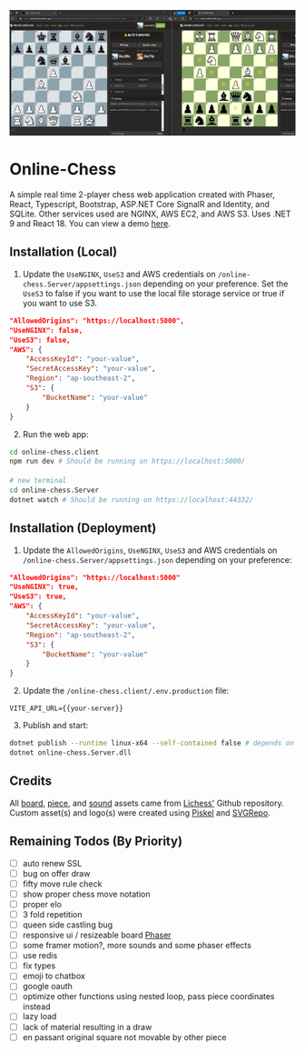 <p align="center">
    <img src="https://raw.githubusercontent.com/nashie1004/online-chess/refs/heads/master/online-chess.client/public/live-preview-800.png"  style="object-fit: cover !important" alt="preview-img" />
</p>

# Online-Chess
A simple real time 2-player chess web application created with Phaser, React, Typescript, Bootstrap, ASP.NET Core SignalR and Identity, and SQLite. Other services used are NGINX, AWS EC2, and AWS S3. Uses .NET 9 and React 18.
You can view a demo [here](https://online-chess.xyz).

## Installation (Local)
1. Update the `UseNGINX`, `UseS3` and AWS credentials on `/online-chess.Server/appsettings.json` depending on your preference. Set the `UseS3` to false if you want to use the local file storage service or true if you want to use S3.
```json
"AllowedOrigins": "https://localhost:5000", 
"UseNGINX": false,
"UseS3": false,
"AWS": {
    "AccessKeyId": "your-value",
    "SecretAccessKey": "your-value",
    "Region": "ap-southeast-2",
    "S3": {
        "BucketName": "your-value"
    }
}
```
2. Run the web app:
```bash
cd online-chess.client 
npm run dev # Should be running on https://localhost:5000/

# new terminal
cd online-chess.Server
dotnet watch # Should be running on https://localhost:44332/
```

## Installation (Deployment)
1. Update the `AllowedOrigins`, `UseNGINX`, `UseS3` and AWS credentials on `/online-chess.Server/appsettings.json` depending on your preference:
```json
"AllowedOrigins": "https://localhost:5000"
"UseNGINX": true,
"UseS3": true,
"AWS": {
    "AccessKeyId": "your-value",
    "SecretAccessKey": "your-value",
    "Region": "ap-southeast-2",
    "S3": {
        "BucketName": "your-value"
    }
}
```
2. Update the `/online-chess.client/.env.production` file:
```
VITE_API_URL={{your-server}}
```
3. Publish and start:
```bash
dotnet publish --runtime linux-x64 --self-contained false # depends on your OS
dotnet online-chess.Server.dll
```

## Credits
All [board](https://github.com/lichess-org/lila/blob/master/public/images/board/), [piece](https://github.com/lichess-org/lila/blob/master/public/piece/), and [sound](https://github.com/lichess-org/lila/blob/master/public/sound/) assets came from [Lichess'](https://github.com/lichess-org/lila) Github repository. Custom asset(s) and logo(s) were created using [Piskel](https://www.piskelapp.com/) and [SVGRepo](https://www.svgrepo.com/svg/509810/chess-board).

## Remaining Todos (By Priority)
- [ ] auto renew SSL
- [ ] bug on offer draw
- [ ] fifty move rule check
- [ ] show proper chess move notation
- [ ] proper elo
- [ ] 3 fold repetition
- [ ] queen side castling bug
- [ ] responsive ui / resizeable board [Phaser](https://phaser.io/examples/v3.85.0/scalemanager/view/manually-resize)
- [ ] some framer motion?, more sounds and some phaser effects
- [ ] use redis
- [ ] fix types
- [ ] emoji to chatbox
- [ ] google oauth
- [ ] optimize other functions using nested loop, pass piece coordinates instead
- [ ] lazy load 
- [ ] lack of material resulting in a draw
- [ ] en passant original square not movable by other piece
